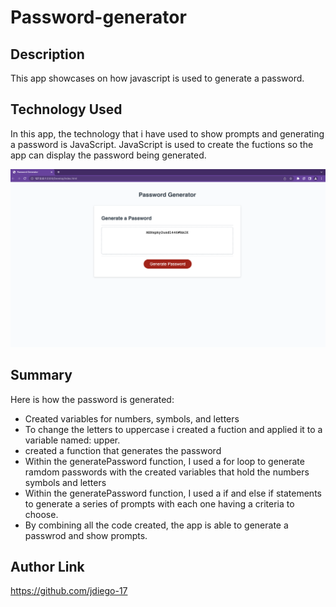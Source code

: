 # Password-generator
## Description

This app showcases on how javascript is used to generate a password.

## Technology Used

In this app, the technology that i have used to show prompts and generating a 
password is JavaScript.
JavaScript is used to create the fuctions so the app can display the password 
being generated.

![Alt text](./images/img3.png)


## Summary
Here is how the password is generated:
* Created variables for numbers, symbols, and letters
* To change the letters to uppercase i created a fuction and applied it to a variable named: upper.
* created a function that generates the password
* Within the generatePassword function, I used a for loop to generate ramdom passwords with the created
variables that hold the numbers symbols and letters
* Within the generatePassword function, I used a if and else if statements to generate a series of prompts with each one having a criteria to choose.
* By combining all the code created, the app is able to generate a passwrod and show prompts. 

## Author Link
https://github.com/jdiego-17 